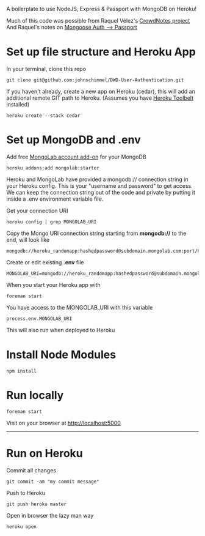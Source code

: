 A boilerplate to use NodeJS, Express & Passport with MongoDB on Heroku!

Much of this code was possible from Raquel Vélez's [CrowdNotes project](https://github.com/rockbot/CrowdNotes)
And Raquel's notes on [Mongoose Auth --> Passport](http://raquelvelez.com/blog/2012/03/transitioning-from-mongoose-auth-to-passport/)

# Set up file structure and Heroku App

In your terminal, clone this repo

	git clone git@github.com:johnschimmel/DWD-User-Authentication.git


If you haven't already, create a new app on Heroku (cedar), this will add an additional remote GIT path to Heroku. (Assumes you have [Heroku Toolbelt](https://toolbelt.heroku.com/) installed)

	heroku create --stack cedar

# Set up MongoDB and .env

Add free [MongoLab account add-on](https://addons.heroku.com/mongolab) for your MongoDB 

	heroku addons:add mongolab:starter

Heroku and MongoLab have provided a mongodb:// connection string in your Heroku config. This is your "username and password" to get access. We can keep the connection string out of the code and private by putting it inside a .env environment variable file. 

Get your connection URI

	heroku config | grep MONGOLAB_URI

Copy the Mongo URI connection string starting from **mongodb://** to the end, will look like

    mongodb://heroku_randomapp:hashedpassword@subdomain.mongolab.com:port/heroku_randomapp
    
Create or edit existing **.env** file 

    MONGOLAB_URI=mongodb://heroku_randomapp:hashedpassword@subdomain.mongolab.com:port/heroku_randomapp
    
When you start your Heroku app with 

    foreman start
    
You have access to the MONGOLAB_URI with this variable

    process.env.MONGOLAB_URI
    
This will also run when deployed to Heroku

# Install Node Modules

    npm install
    
# Run locally

    foreman start
    
Visit on your browser at [http://localhost:5000](http://localhost:5000)

------- 

# Run on Heroku

Commit all changes

    git commit -am "my commit message"
    
Push to Heroku

    git push heroku master
    
Open in browser the lazy man way

    heroku open
    
